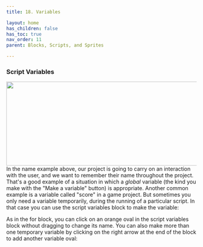 ```yaml
---
title: 18. Variables

layout: home
has_children: false
has_toc: true
nav_order: 11
parent: Blocks, Scripts, and Sprites

---
```


### Script Variables

<img src="/snap-manual/assets/images/image102.png" style="width:528px; height:222px">In the name example above, our project is going to
carry on an interaction with the user, and we want to remember their
name throughout the project. That's a good example of a situation in
which a *global* variable (the kind you make with the "Make a variable"
button) is appropriate. Another common example is a variable called
"score" in a game project. But sometimes you only need a variable
temporarily, during the running of a particular script. In that case you
can use the script variables block to make the variable:

As in the for block, you can click on an orange oval in the script
variables block without dragging to change its name. You can also make
more than one temporary variable by clicking on the right arrow at the
end of the block to add another variable oval:


